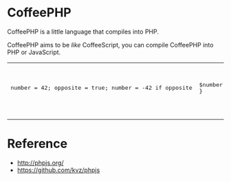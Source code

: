 CoffeePHP
=========
CoffeePHP is a little language that compiles into PHP.

CoffeePHP aims to be *like* CoffeeScript, you can compile CoffeePHP into PHP or
JavaScript.

<table>
<tr>
<td><pre>

number = 42;
opposite = true;
number = -42 if opposite

</pre></td>

<td><pre>

$number = 42;
$opposite = true;
if( $opposite ) {
    $number = -42;
}

</pre></td>
</tr>
</table>

Reference
=========
- http://phpjs.org/
- https://github.com/kvz/phpjs
